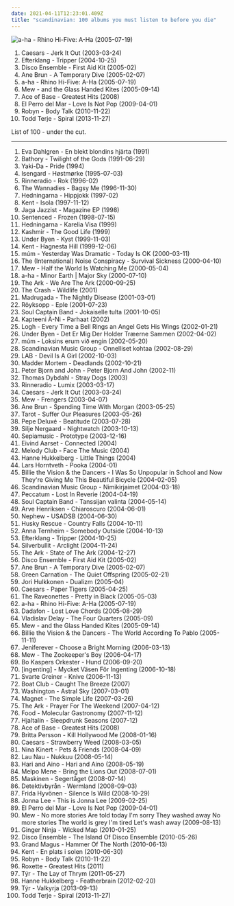 ```yaml
---
date: 2021-04-11T12:23:01.409Z
title: "scandinavian: 100 albums you must listen to before you die"
---
```

![a-ha - Rhino Hi-Five: A-Ha (2005-07-19)](http://coverartarchive.org/release/4c86af92-4f02-4223-bfae-85d613acd078/8650256385-500.jpg "a-ha - Rhino Hi-Five: A-Ha (2005-07-19)")
<ol class="albums">
<li data-cover="http://coverartarchive.org/release/5b014530-0a48-4055-9c76-439920b4a110/15395210012-500.jpg" data-tags="swedish" role="button">Caesars - Jerk It Out (2003-03-24)</li>
<li data-cover="https://img.discogs.com/vDrhdpiSCQOv2B2i_eL7O77oHPg=/fit-in/500x446/filters:strip_icc():format(jpeg):mode_rgb():quality(90)/discogs-images/R-339667-1321456005.jpeg.jpg" data-tags="post-rock, electronic" role="button">Efterklang - Tripper (2004-10-25)</li>
<li data-cover="https://img.discogs.com/WTOCvV96aZxTqiRd-EVOBc_Ie94=/fit-in/600x598/filters:strip_icc():format(jpeg):mode_rgb():quality(90)/discogs-images/R-1759693-1461666178-1732.jpeg.jpg" data-tags="rock, alternative rock" role="button">Disco Ensemble - First Aid Kit (2005-02)</li>
<li data-cover="http://coverartarchive.org/release/912971e6-7c55-447c-bd99-42033294eef3/9479740370-500.jpg" data-tags="folk, norwegian" role="button">Ane Brun - A Temporary Dive (2005-02-07)</li>
<li data-cover="http://coverartarchive.org/release/4c86af92-4f02-4223-bfae-85d613acd078/8650256385-500.jpg" data-tags="norwegian, scandinavian, norway, noord-europa, noors, noorwegen" role="button">a-ha - Rhino Hi-Five: A-Ha (2005-07-19)</li>
<li data-cover="http://coverartarchive.org/release/d8e64927-2ed5-38b7-82c6-3f02ce624598/22167976638-500.jpg" data-tags="indie, indie rock" role="button">Mew - and the Glass Handed Kites (2005-09-14)</li>
<li data-cover="http://coverartarchive.org/release/65e879cd-d819-4675-ad98-28cc3c11bcfc/23841213869-500.jpg" data-tags="swedish, scandinavian, 90s, sweden, zweden, noord-europa, zweeds, geraldine" role="button">Ace of Base - Greatest Hits (2008)</li>
<li data-cover="https://img.discogs.com/v6P0gGg0FyDeonoTPR-KV3DTMCM=/fit-in/600x524/filters:strip_icc():format(jpeg):mode_rgb():quality(90)/discogs-images/R-3047448-1313350053.jpeg.jpg" data-tags="pop, female vocalists, svenskt, scandinavian" role="button">El Perro del Mar - Love Is Not Pop (2009-04-01)</li>
<li data-cover="https://img.discogs.com/cMSILn-O_QjEyYQ4HoieDtBeU3U=/fit-in/600x600/filters:strip_icc():format(jpeg):mode_rgb():quality(90)/discogs-images/R-2566810-1415847143-3769.jpeg.jpg" data-tags="electronic, pop, electropop, dance-pop" role="button">Robyn - Body Talk (2010-11-22)</li>
<li data-cover="http://coverartarchive.org/release/afee2e3f-5937-4646-94d6-94290413876e/8102227966-500.jpg" data-tags="scandinavian, nu disco, albums i have on vinyl" role="button">Todd Terje - Spiral (2013-11-27)</li>
</ol>
List of 100 - under the cut.
<!-- more -->

_________________

<ol class="albums">
<li data-cover="https://img.discogs.com/Pnle-zMfemt_Fd_806BmjmY9j7Y=/fit-in/600x596/filters:strip_icc():format(jpeg):mode_rgb():quality(90)/discogs-images/R-8352412-1459969116-7100.jpeg.jpg" data-tags="pop, swedish, scandinavian, 90s, ballads" role="button">
Eva Dahlgren - En blekt blondins hjärta (1991)
</li>
<li data-cover="http://coverartarchive.org/release/b2abc486-cb39-4f9d-b649-27dec8e95608/13837286446-500.jpg" data-tags="viking metal" role="button">
Bathory - Twilight of the Gods (1991-06-29)
</li>
<li data-cover="http://coverartarchive.org/release/784bcc3e-9dc0-4333-b566-586ae1c5ec3c/1899935676-500.jpg" data-tags="swedish, scandinavian, retro, eurodance, sweden, zweden, noord-europa, zweeds, my mp3" role="button">
Yaki-Da - Pride (1994)
</li>
<li data-cover="https://img.discogs.com/vHrPCUPr-rw4bMXnjmrEgVAlmQ0=/fit-in/597x587/filters:strip_icc():format(jpeg):mode_rgb():quality(90)/discogs-images/R-381673-1334294432.jpeg.jpg" data-tags="black metal, norwegian black metal" role="button">
Isengard - Høstmørke (1995-07-03)
</li>
<li data-cover="http://coverartarchive.org/release/034446d2-7f75-4c51-8cde-dcef3c9afafa/3471383481-500.jpg" data-tags="scandinavian, finnish, omat aarteet" role="button">
Rinneradio - Rok (1996-02)
</li>
<li data-cover="https://img.discogs.com/CYHf9bWN-3TIW8yAvH2GCWSWl_8=/fit-in/600x600/filters:strip_icc():format(jpeg):mode_rgb():quality(90)/discogs-images/R-1779833-1591447901-1812.jpeg.jpg" data-tags="indie, alternative rock" role="button">
The Wannadies - Bagsy Me (1996-11-30)
</li>
<li data-cover="https://img.discogs.com/s11WZMdGv-m2c9y4ffXW7KRHnM0=/fit-in/170x170/filters:strip_icc():format(jpeg):mode_rgb():quality(90)/discogs-images/R-1003655-1182947062.jpeg.jpg" data-tags="swedish, folk, world, scandinavian, nordic ethno grooves, nordic folk, mycds, because i was brainwashed by folk musicians, albums that shaped my taste in music" role="button">
Hedningarna - Hippjokk (1997-02)
</li>
<li data-cover="https://img.discogs.com/z2LDdrcrJCZrsCEHspi5LC0Ww_g=/fit-in/599x600/filters:strip_icc():format(jpeg):mode_rgb():quality(90)/discogs-images/R-418547-1274954407.jpeg.jpg" data-tags="swedish" role="button">
Kent - Isola (1997-11-12)
</li>
<li data-cover="http://coverartarchive.org/release/0e6d86cf-ef0d-4983-b18a-3cfb472856ad/6617965000-500.jpg" data-tags="jazz, scandinavian, ninja tune" role="button">
Jaga Jazzist - Magazine EP (1998)
</li>
<li data-cover="http://coverartarchive.org/release/02304f7c-d527-41f7-b978-78f02307d47d/6366191614-500.jpg" data-tags="gothic metal" role="button">
Sentenced - Frozen (1998-07-15)
</li>
<li data-cover="https://img.discogs.com/VtNIF05IylryawW9rNVCqqqHI8s=/fit-in/600x592/filters:strip_icc():format(jpeg):mode_rgb():quality(90)/discogs-images/R-1248781-1437338993-8173.jpeg.jpg" data-tags="scandinavian" role="button">
Hedningarna - Karelia Visa (1999)
</li>
<li data-cover="https://img.discogs.com/HhRcv7z_74n4mmYMYc_DUGK917Q=/fit-in/205x293/filters:strip_icc():format(jpeg):mode_rgb():quality(90)/discogs-images/R-1795274-1243843750.jpeg.jpg" data-tags="rock" role="button">
Kashmir - The Good Life (1999)
</li>
<li data-cover="https://img.discogs.com/5xXuawPSRQmSLUwJxuju3Pb57cs=/fit-in/600x536/filters:strip_icc():format(jpeg):mode_rgb():quality(90)/discogs-images/R-346813-1464004165-1595.jpeg.jpg" data-tags="favoriter" role="button">
Under Byen - Kyst (1999-11-03)
</li>
<li data-cover="https://img.discogs.com/TJPW6ra3O4_N4fCjOP_xUjyJHis=/fit-in/600x485/filters:strip_icc():format(jpeg):mode_rgb():quality(90)/discogs-images/R-8291557-1458755518-8037.jpeg.jpg" data-tags="swedish" role="button">
Kent - Hagnesta Hill (1999-12-06)
</li>
<li data-cover="https://img.discogs.com/4A7pxX5IPWZyBTGjz_ivrmyVXi8=/fit-in/600x600/filters:strip_icc():format(jpeg):mode_rgb():quality(90)/discogs-images/R-28802-1300556819.jpeg.jpg" data-tags="ambient, glitch, electronica, post-rock" role="button">
múm - Yesterday Was Dramatic - Today Is OK (2000-03-11)
</li>
<li data-cover="https://img.discogs.com/beEtVq2-cXWep_N6fIa036E6IzU=/fit-in/600x589/filters:strip_icc():format(jpeg):mode_rgb():quality(90)/discogs-images/R-1080266-1321385476.jpeg.jpg" data-tags="indie rock, punk" role="button">
The (International) Noise Conspiracy - Survival Sickness (2000-04-10)
</li>
<li data-cover="http://coverartarchive.org/release/4e4523bd-c035-4f79-a031-9055e06970fb/26379919825-500.jpg" data-tags="indie, pop, rock, danish, somehow very nostalgic" role="button">
Mew - Half the World Is Watching Me (2000-05-04)
</li>
<li data-cover="https://img.discogs.com/sny9r4IKs2i7rmUkAlLbEHqXY9I=/fit-in/600x532/filters:strip_icc():format(jpeg):mode_rgb():quality(90)/discogs-images/R-15935169-1600498389-9149.jpeg.jpg" data-tags="80s, pop rock 80" role="button">
a-ha - Minor Earth | Major Sky (2000-07-10)
</li>
<li data-cover="http://coverartarchive.org/release/9c35f3d0-01fa-472d-a123-a89ac3d3c878/7394881559-500.jpg" data-tags="swedish, indiepop, glam rock" role="button">
The Ark - We Are The Ark (2000-09-25)
</li>
<li data-cover="http://coverartarchive.org/release/4698283c-0301-4cb5-a430-7a7624f9b427/5323340489-500.jpg" data-tags="pop, finnish, the crash" role="button">
The Crash - Wildlife (2001)
</li>
<li data-cover="https://img.discogs.com/UDZrNF9Ghkhkytjr6J7tausOntY=/fit-in/599x600/filters:strip_icc():format(jpeg):mode_rgb():quality(90)/discogs-images/R-2231152-1271200353.jpeg.jpg" data-tags="norwegian" role="button">
Madrugada - The Nightly Disease (2001-03-01)
</li>
<li data-cover="https://img.discogs.com/JtVUJDOBcXFclcbx8CM2mp5cFb8=/fit-in/600x600/filters:strip_icc():format(jpeg):mode_rgb():quality(90)/discogs-images/R-125549-1248439157.jpeg.jpg" data-tags="electronica, royksopp eple" role="button">
Röyksopp - Eple (2001-07-23)
</li>
<li data-cover="https://img.discogs.com/zUaKSZxB5gHIgbTkjzgKCDppIyA=/fit-in/600x539/filters:strip_icc():format(jpeg):mode_rgb():quality(90)/discogs-images/R-113230-1480267127-5798.jpeg.jpg" data-tags="fi-reggae" role="button">
Soul Captain Band - Jokaiselle tulta (2001-10-05)
</li>
<li data-cover="https://img.discogs.com/MJAPTEh03tkQpEYfUAet7IjbdiE=/fit-in/500x444/filters:strip_icc():format(jpeg):mode_rgb():quality(90)/discogs-images/R-153118-1125943589.jpeg.jpg" data-tags="scandinavian, finnish, suomi" role="button">
Kapteeni Ä-Ni - Parhaat (2002)
</li>
<li data-cover="https://img.discogs.com/39jKLeEQEZt8Dbe4303tnzC3q1g=/fit-in/600x600/filters:strip_icc():format(jpeg):mode_rgb():quality(90)/discogs-images/R-385571-1245095998.jpeg.jpg" data-tags="indie rock" role="button">
Logh - Every Time a Bell Rings an Angel Gets His Wings (2002-01-21)
</li>
<li data-cover="https://img.discogs.com/vjoFP7533NvxoiqRLRF_M0EQMSM=/fit-in/450x406/filters:strip_icc():format(jpeg):mode_rgb():quality(90)/discogs-images/R-346802-1597440907-5385.jpeg.jpg" data-tags="post-rock, danish post-rock" role="button">
Under Byen - Det Er Mig Der Holder Træerne Sammen (2002-04-02)
</li>
<li data-cover="https://img.discogs.com/EhLr_l8kV4L-_xs0zgjp8VdkOTU=/fit-in/600x543/filters:strip_icc():format(jpeg):mode_rgb():quality(90)/discogs-images/R-823372-1516570637-5405.jpeg.jpg" data-tags="chillout" role="button">
múm - Loksins erum við engin (2002-05-20)
</li>
<li data-cover="http://coverartarchive.org/release/acf2cda4-d25b-41d5-8680-6a8200d250e8/4050041076-500.jpg" data-tags="finnish" role="button">
Scandinavian Music Group - Onnelliset kohtaa (2002-08-29)
</li>
<li data-cover="https://img.discogs.com/eJvIs1zRwB_hlMdo0pZiT_aehtg=/fit-in/477x469/filters:strip_icc():format(jpeg):mode_rgb():quality(90)/discogs-images/R-1403937-1216817063.jpeg.jpg" data-tags="alternative rock, scandinavian, finnish, sexy album covers, pligaa, oma, oma3, 4-5" role="button">
LAB - Devil Is A Girl (2002-10-03)
</li>
<li data-cover="https://img.discogs.com/PY4fMwXmVXZLHhlqS579EoW3EYE=/fit-in/257x257/filters:strip_icc():format(jpeg):mode_rgb():quality(90)/discogs-images/R-663514-1317534664.jpeg.jpg" data-tags="scandinavian" role="button">
Madder Mortem - Deadlands (2002-10-21)
</li>
<li data-cover="http://coverartarchive.org/release/3d47e08f-5b2a-48a4-bfc9-c1e8fb07a12f/15052490842-500.jpg" data-tags="indie" role="button">
Peter Bjorn and John - Peter Bjorn And John (2002-11)
</li>
<li data-cover="http://coverartarchive.org/release/79e7d819-e3fc-4df0-89ff-4bb732b443c1/20839334016-500.jpg" data-tags="norwegian, scandinavian, melancholic, autumn, favorites ever, skiver, albums 2, maarts, music to drink slowly" role="button">
Thomas Dybdahl - Stray Dogs (2003)
</li>
<li data-cover="http://coverartarchive.org/release/1c85c527-e2d1-414b-85d3-c1cf6085d79f/7451583294-500.jpg" data-tags="scandinavian, finnish, 00s, mlx, favourite jazz, sekalaisia suosikkeja" role="button">
Rinneradio - Lumix (2003-03-17)
</li>
<li data-cover="http://coverartarchive.org/release/5b014530-0a48-4055-9c76-439920b4a110/15395210012-500.jpg" data-tags="swedish" role="button">
Caesars - Jerk It Out (2003-03-24)
</li>
<li data-cover="https://img.discogs.com/AnM9UOh8nyaKFJgg_VwWz7wRbJw=/fit-in/600x601/filters:strip_icc():format(jpeg):mode_rgb():quality(90)/discogs-images/R-1467098-1576333416-9295.jpeg.jpg" data-tags="indie, danish, rock" role="button">
Mew - Frengers (2003-04-07)
</li>
<li data-cover="http://coverartarchive.org/release/2c12cad5-bfca-4738-a06d-16b0b7b2679d/20294604785-500.jpg" data-tags="folk, singer-songwriter, female vocalists" role="button">
Ane Brun - Spending Time With Morgan (2003-05-25)
</li>
<li data-cover="http://coverartarchive.org/release/3986eca7-b1a2-400e-ab90-8714de7eea7b/14972037146-500.jpg" data-tags="heavy metal" role="button">
Tarot - Suffer Our Pleasures (2003-05-26)
</li>
<li data-cover="http://coverartarchive.org/release/3994089f-f8b0-4649-b7dc-25a62cadf55b/15553360969-500.jpg" data-tags="chillout, electronic" role="button">
Pepe Deluxé - Beatitude (2003-07-28)
</li>
<li data-cover="http://coverartarchive.org/release/7f68589b-e5d5-46f8-bcab-81cc08b48ce7/26952080937-500.jpg" data-tags="jazz vocal, female vocalists, jazz" role="button">
Silje Nergaard - Nightwatch (2003-10-13)
</li>
<li data-cover="http://coverartarchive.org/release/7699cadb-b69e-4f39-a8a3-3f72487a35db/8018314646-500.jpg" data-tags="danish, denmark, copenhagen, europe, european, skandinavian music, skandinavian" role="button">
Sepiamusic - Prototype (2003-12-16)
</li>
<li data-cover="http://coverartarchive.org/release/831d6be8-a6cb-4235-8a18-5938d51341d5/5611952698-500.jpg" data-tags="scandinavian, guitar, smooth, hypnotic" role="button">
Eivind Aarset - Connected (2004)
</li>
<li data-cover="http://coverartarchive.org/release/1074b26c-29d1-4302-a0d7-6bd36b1acef8/15098382900-500.jpg" data-tags="indie, pop, rock, scandinavian, glam rock, 00s" role="button">
Melody Club - Face The Music (2004)
</li>
<li data-cover="http://coverartarchive.org/release/5839ebed-ffe9-43f9-99c4-a4288643c809/14824380200-500.jpg" data-tags="female vocalists" role="button">
Hanne Hukkelberg - Little Things (2004)
</li>
<li data-cover="https://img.discogs.com/0IPDUMMiPZM-CG66FFIMymqqS1Y=/fit-in/600x601/filters:strip_icc():format(jpeg):mode_rgb():quality(90)/discogs-images/R-221523-1510414789-6366.jpeg.jpg" data-tags="jazz, instrumental, scandinavian, 00s, iveldie bar, lovely electronica, newstuff, 2000-luvun elektroniset klassikot" role="button">
Lars Horntveth - Pooka (2004-01)
</li>
<li data-cover="http://coverartarchive.org/release/53de8ceb-d30e-4d07-b34d-64c469b74a27/25185452356-500.jpg" data-tags="pop, swedish, power pop, scandinavian, sweden, transport, suede, scandinavia, suecia, songs they never play on the radio, suedois, scandinave, scandinavie, streaming na full, left-cheek kisses" role="button">
Billie the Vision & the Dancers - I Was So Unpopular in School and Now They're Giving Me This Beautiful Bicycle (2004-02-05)
</li>
<li data-cover="http://coverartarchive.org/release/99a48c5d-3f6f-4d55-9b95-dabd2f892e11/4050060630-500.jpg" data-tags="finnish" role="button">
Scandinavian Music Group - Nimikirjaimet (2004-03-18)
</li>
<li data-cover="http://coverartarchive.org/release/bcd1474d-1242-3190-b8da-ed87a2547f58/25788869776-500.jpg" data-tags="avant-garde, avant-garde metal, experimental" role="button">
Peccatum - Lost In Reverie (2004-04-19)
</li>
<li data-cover="http://coverartarchive.org/release/7a513729-f480-4510-8611-8cc0b90a61d4/25181184651-500.jpg" data-tags="scandinavian, finnish, suomi" role="button">
Soul Captain Band - Tanssijan valinta (2004-05-14)
</li>
<li data-cover="http://coverartarchive.org/release/b8d91a30-1ba5-4fa7-a7dd-d932457c0144/5779997827-500.jpg" data-tags="jazz" role="button">
Arve Henriksen - Chiaroscuro (2004-06-01)
</li>
<li data-cover="https://img.discogs.com/5UPIS6UVJaT0u5THv2GamNOfv38=/fit-in/150x150/filters:strip_icc():format(jpeg):mode_rgb():quality(90)/discogs-images/R-5496730-1394898093-2058.jpeg.jpg" data-tags="rock, danish, denmark" role="button">
Nephew - USADSB (2004-06-30)
</li>
<li data-cover="http://coverartarchive.org/release/c3dbdd06-12b4-4085-91e0-491a96c93978/4281144804-500.jpg" data-tags="chillout, downtempo" role="button">
Husky Rescue - Country Falls (2004-10-11)
</li>
<li data-cover="http://coverartarchive.org/release/39a4b8a9-6ff9-4dc5-b704-4a4f14491bde/944931811-500.jpg" data-tags="female vocalists, singer-songwriter" role="button">
Anna Ternheim - Somebody Outside (2004-10-13)
</li>
<li data-cover="https://img.discogs.com/vDrhdpiSCQOv2B2i_eL7O77oHPg=/fit-in/500x446/filters:strip_icc():format(jpeg):mode_rgb():quality(90)/discogs-images/R-339667-1321456005.jpeg.jpg" data-tags="post-rock, electronic" role="button">
Efterklang - Tripper (2004-10-25)
</li>
<li data-cover="https://img.discogs.com/6gt8SVJ6zMzlOx-o7_m9IZqUIgY=/fit-in/600x603/filters:strip_icc():format(jpeg):mode_rgb():quality(90)/discogs-images/R-1874422-1580250139-2192.jpeg.jpg" data-tags="rock, swedish, post-rock, scandinavian, psychedelic" role="button">
Silverbullit - Arclight (2004-11-24)
</li>
<li data-cover="http://coverartarchive.org/release/fb9e20a0-882d-4971-8a89-e3bf431e8fe2/7969568316-500.jpg" data-tags="glam rock" role="button">
The Ark - State of The Ark (2004-12-27)
</li>
<li data-cover="https://img.discogs.com/WTOCvV96aZxTqiRd-EVOBc_Ie94=/fit-in/600x598/filters:strip_icc():format(jpeg):mode_rgb():quality(90)/discogs-images/R-1759693-1461666178-1732.jpeg.jpg" data-tags="rock, alternative rock" role="button">
Disco Ensemble - First Aid Kit (2005-02)
</li>
<li data-cover="http://coverartarchive.org/release/912971e6-7c55-447c-bd99-42033294eef3/9479740370-500.jpg" data-tags="folk, norwegian" role="button">
Ane Brun - A Temporary Dive (2005-02-07)
</li>
<li data-cover="http://coverartarchive.org/release/7c46bec0-7f94-37a4-bf62-0502188c9acf/10866699739-500.jpg" data-tags="progressive metal, progressive rock" role="button">
Green Carnation - The Quiet Offspring (2005-02-21)
</li>
<li data-cover="https://img.discogs.com/BjUspvOAhrciQQgsd-FV8OLY464=/fit-in/600x598/filters:strip_icc():format(jpeg):mode_rgb():quality(90)/discogs-images/R-420836-1501439721-1181.jpeg.jpg" data-tags="electronic" role="button">
Jori Hulkkonen - Dualizm (2005-04)
</li>
<li data-cover="https://img.discogs.com/SzsYS2vgUHTWmXrjhqUWUHEryRQ=/fit-in/600x442/filters:strip_icc():format(jpeg):mode_rgb():quality(90)/discogs-images/R-989107-1423857263-3777.jpeg.jpg" data-tags="indie, rock" role="button">
Caesars - Paper Tigers (2005-04-25)
</li>
<li data-cover="https://img.discogs.com/SOwiG1fbycNz_GIFEwPEN_HSeQ4=/fit-in/350x348/filters:strip_icc():format(jpeg):mode_rgb():quality(90)/discogs-images/R-459924-1116599390.jpg.jpg" data-tags="rock" role="button">
The Raveonettes - Pretty in Black (2005-05-03)
</li>
<li data-cover="http://coverartarchive.org/release/4c86af92-4f02-4223-bfae-85d613acd078/8650256385-500.jpg" data-tags="norwegian, scandinavian, norway, noord-europa, noors, noorwegen" role="button">
a-ha - Rhino Hi-Five: A-Ha (2005-07-19)
</li>
<li data-cover="https://img.discogs.com/9_okRelm90FQ4t6XXM6IQgMwbdI=/fit-in/600x603/filters:strip_icc():format(jpeg):mode_rgb():quality(90)/discogs-images/R-2664159-1546909500-5740.png.jpg" data-tags="female, scandinavian, love chords" role="button">
Dadafon - Lost Love Chords (2005-08-29)
</li>
<li data-cover="http://coverartarchive.org/release/c88b62ac-0033-473f-a410-eca33c76d67d/19860870110-500.jpg" data-tags="ambient, glitch" role="button">
Vladislav Delay - The Four Quarters (2005-09)
</li>
<li data-cover="http://coverartarchive.org/release/d8e64927-2ed5-38b7-82c6-3f02ce624598/22167976638-500.jpg" data-tags="indie, indie rock" role="button">
Mew - and the Glass Handed Kites (2005-09-14)
</li>
<li data-cover="https://img.discogs.com/buGXwQK_MKmzHXLIzJ3CgDMARso=/fit-in/406x408/filters:strip_icc():format(jpeg):mode_rgb():quality(90)/discogs-images/R-7967750-1452612631-2657.jpeg.jpg" data-tags="swedish, sweden" role="button">
Billie the Vision & the Dancers - The World According To Pablo (2005-11-11)
</li>
<li data-cover="http://coverartarchive.org/release/58f5a5c5-64f8-417e-be12-b50dc322bc23/3357093889-500.jpg" data-tags="post-rock" role="button">
Jeniferever - Choose a Bright Morning (2006-03-13)
</li>
<li data-cover="https://img.discogs.com/Eb8_yLOQyOGhlsuLDjmxgVZotFI=/fit-in/600x874/filters:strip_icc():format(jpeg):mode_rgb():quality(90)/discogs-images/R-16143094-1604165788-6495.jpeg.jpg" data-tags="mellow" role="button">
Mew - The Zookeeper's Boy (2006-04-17)
</li>
<li data-cover="https://img.discogs.com/79p13npAMCu7cPTGCYJAsKCSRwk=/fit-in/600x600/filters:strip_icc():format(jpeg):mode_rgb():quality(90)/discogs-images/R-463671-1432890120-5986.jpeg.jpg" data-tags="rock, swedish, scandinavian, jazz fusion, nordic, jazz rock, sweden, scandinavia, i own this album, svenskprov" role="button">
Bo Kaspers Orkester - Hund (2006-09-20)
</li>
<li data-cover="http://coverartarchive.org/release/e6d7653a-288a-48fd-a404-3f86cbaf67d7/28537486031-500.jpg" data-tags="indie electronic, svenskt, scandinavian, svenskprov, foreign rock, labrador:listened" role="button">
[ingenting] - Mycket Väsen För Ingenting (2006-10-18)
</li>
<li data-cover="http://coverartarchive.org/release/89f108c5-104a-4789-9060-4b375ce28f66/15437766864-500.jpg" data-tags="experimental" role="button">
Svarte Greiner - Knive (2006-11-13)
</li>
<li data-cover="http://coverartarchive.org/release/9d156114-5ec8-475d-898c-d3d8d3a405dd/6969714672-500.jpg" data-tags="indie, swedish" role="button">
Boat Club - Caught The Breeze (2007)
</li>
<li data-cover="https://img.discogs.com/0zSGN5TVZhdVNs2czIhDo4Ip1UI=/fit-in/337x339/filters:strip_icc():format(jpeg):mode_rgb():quality(90)/discogs-images/R-1490762-1223634284.jpeg.jpg" data-tags="indie, alternative, americana, scandinavian, spex, glitterhouse" role="button">
Washington - Astral Sky (2007-03-01)
</li>
<li data-cover="https://img.discogs.com/jkqsekvUiEX9gUl_zld0wnlSDz4=/fit-in/600x596/filters:strip_icc():format(jpeg):mode_rgb():quality(90)/discogs-images/R-938948-1499683351-5346.jpeg.jpg" data-tags="pop, norwegian, scandinavian" role="button">
Magnet - The Simple Life (2007-03-26)
</li>
<li data-cover="https://via.placeholder.com/450" data-tags="rock, glam rock, the ark" role="button">
The Ark - Prayer For The Weekend (2007-04-12)
</li>
<li data-cover="https://img.discogs.com/Rk2v6RVGipcDAQ4yoq4cPm3xsJU=/fit-in/600x535/filters:strip_icc():format(jpeg):mode_rgb():quality(90)/discogs-images/R-1178815-1381113698-6845.jpeg.jpg" data-tags="jazz, scandinavian, gammarec, freepurp1e" role="button">
Food - Molecular Gastronomy (2007-11-12)
</li>
<li data-cover="https://img.discogs.com/PLTUP3KWeXE38bMyTQTlqf9YXaI=/fit-in/402x357/filters:strip_icc():format(jpeg):mode_rgb():quality(90)/discogs-images/R-1274754-1205604534.jpeg.jpg" data-tags="scandinavian" role="button">
Hjaltalín - Sleepdrunk Seasons (2007-12)
</li>
<li data-cover="http://coverartarchive.org/release/65e879cd-d819-4675-ad98-28cc3c11bcfc/23841213869-500.jpg" data-tags="swedish, scandinavian, 90s, sweden, zweden, noord-europa, zweeds, geraldine" role="button">
Ace of Base - Greatest Hits (2008)
</li>
<li data-cover="https://img.discogs.com/otzgnYE9_h5a6wj9lWENII26-qQ=/fit-in/440x440/filters:strip_icc():format(jpeg):mode_rgb():quality(90)/discogs-images/R-2009215-1258292840.jpeg.jpg" data-tags="swedish, scandinavian, sweden, zweden, noord-europa, zweeds" role="button">
Britta Persson - Kill Hollywood Me (2008-01-16)
</li>
<li data-cover="https://img.discogs.com/yNl0G3OShRqtnqyE528Loe5DU-U=/fit-in/600x600/filters:strip_icc():format(jpeg):mode_rgb():quality(90)/discogs-images/R-3213656-1320764333.jpeg.jpg" data-tags="indie, caesars" role="button">
Caesars - Strawberry Weed (2008-03-05)
</li>
<li data-cover="https://img.discogs.com/MFzmzmEHY9Wf8uyWUuu-2hAfylE=/fit-in/600x600/filters:strip_icc():format(jpeg):mode_rgb():quality(90)/discogs-images/R-2060289-1323021364.jpeg.jpg" data-tags="female vocalists, singer-songwriter, scandinavian, essential" role="button">
Nina Kinert - Pets & Friends (2008-04-09)
</li>
<li data-cover="https://img.discogs.com/PEX6Bc0-lk0RupwrX6cCebRjxdA=/fit-in/510x510/filters:strip_icc():format(jpeg):mode_rgb():quality(90)/discogs-images/R-1339354-1210962480.jpeg.jpg" data-tags="new weird finland" role="button">
Lau Nau - Nukkuu (2008-05-14)
</li>
<li data-cover="http://coverartarchive.org/release/d79c2a69-bf69-40d7-b0b4-207597c16aa0/11150466624-500.jpg" data-tags="indie, pop, indie pop, twee, scandinavian, nordic, female vocals, swedish indie, swedish twee, plastilina records, indie female vocals" role="button">
Hari and Aino - Hari and Aino (2008-05-19)
</li>
<li data-cover="https://img.discogs.com/KjE_cyDb_Pf6TAXx5H166AzqUGs=/fit-in/497x500/filters:strip_icc():format(jpeg):mode_rgb():quality(90)/discogs-images/R-2185265-1268597411.jpeg.jpg" data-tags="swedish, scandinavian, indie folk, sweden, suede, scandinavia, suedois, scandinave, scandinavie" role="button">
Melpo Mene - Bring the Lions Out (2008-07-01)
</li>
<li data-cover="https://img.discogs.com/BoPtaivhpZXopT5dfKadw1yGrcI=/fit-in/600x600/filters:strip_icc():format(jpeg):mode_rgb():quality(90)/discogs-images/R-2175073-1268055969.jpeg.jpg" data-tags="scandinavian" role="button">
Maskinen - Segertåget (2008-07-14)
</li>
<li data-cover="http://coverartarchive.org/release/05ef63eb-addc-452a-af3f-cd5f46cacdc8/4079052270-500.jpg" data-tags="instrumental" role="button">
Detektivbyrån - Wermland (2008-09-03)
</li>
<li data-cover="https://img.discogs.com/w_4zatF6Cb_0XGsnoJ3a9o5mqIk=/fit-in/600x550/filters:strip_icc():format(jpeg):mode_rgb():quality(90)/discogs-images/R-1510121-1544085736-2459.jpeg.jpg" data-tags="indie, swedish, scandinavian, sweden, zweden, noord-europa, zweeds, d2008, f hyvonen, under the radar best of 2008, we own it" role="button">
Frida Hyvönen - Silence Is Wild (2008-10-29)
</li>
<li data-cover="https://img.discogs.com/oqkhVfSIUJJBz66A_QGX1DQmgZY=/fit-in/246x246/filters:strip_icc():format(jpeg):mode_rgb():quality(90)/discogs-images/R-3130260-1317160982.jpeg.jpg" data-tags="indie, pop, acoustic, jonna lee" role="button">
Jonna Lee - This is Jonna Lee (2009-02-25)
</li>
<li data-cover="https://img.discogs.com/v6P0gGg0FyDeonoTPR-KV3DTMCM=/fit-in/600x524/filters:strip_icc():format(jpeg):mode_rgb():quality(90)/discogs-images/R-3047448-1313350053.jpeg.jpg" data-tags="pop, female vocalists, svenskt, scandinavian" role="button">
El Perro del Mar - Love Is Not Pop (2009-04-01)
</li>
<li data-cover="https://img.discogs.com/zQrT1N3Xqql4as1eFIEWKi8-xXg=/fit-in/599x756/filters:strip_icc():format(jpeg):mode_rgb():quality(90)/discogs-images/R-1846029-1247429989.jpeg.jpg" data-tags="indie pop" role="button">
Mew - No more stories Are told today I'm sorry They washed away No more stories The world is grey I'm tired Let's wash away (2009-08-13)
</li>
<li data-cover="https://img.discogs.com/L9gcIyf8d0AUO_9BuTdPptksT5I=/fit-in/600x536/filters:strip_icc():format(jpeg):mode_rgb():quality(90)/discogs-images/R-2148037-1515459878-2438.jpeg.jpg" data-tags="electronic, scandinavian, danish, danmark, deens, noord-europa, denemarken" role="button">
Ginger Ninja - Wicked Map (2010-01-25)
</li>
<li data-cover="https://img.discogs.com/iBtbv7FTp_kdU4IlYsCCUY-8vac=/fit-in/600x535/filters:strip_icc():format(jpeg):mode_rgb():quality(90)/discogs-images/R-2498942-1461682724-9478.jpeg.jpg" data-tags="rock, punk" role="button">
Disco Ensemble - The Island Of Disco Ensemble (2010-05-26)
</li>
<li data-cover="http://coverartarchive.org/release/110e2d56-75a4-43be-ab0a-074019f4ab0a/25642122464-500.jpg" data-tags="heavy metal" role="button">
Grand Magus - Hammer Of The North (2010-06-13)
</li>
<li data-cover="https://img.discogs.com/DubFPCJwQPM2OIEUu84L2PIA2-Y=/fit-in/492x752/filters:strip_icc():format(jpeg):mode_rgb():quality(90)/discogs-images/R-3927742-1350604184-6658.jpeg.jpg" data-tags="swedish, rock" role="button">
Kent - En plats i solen (2010-06-30)
</li>
<li data-cover="https://img.discogs.com/cMSILn-O_QjEyYQ4HoieDtBeU3U=/fit-in/600x600/filters:strip_icc():format(jpeg):mode_rgb():quality(90)/discogs-images/R-2566810-1415847143-3769.jpeg.jpg" data-tags="electronic, pop, electropop, dance-pop" role="button">
Robyn - Body Talk (2010-11-22)
</li>
<li data-cover="https://img.discogs.com/5a9dV-Begh9DcQQk2D32XnvjRtM=/fit-in/300x300/filters:strip_icc():format(jpeg):mode_rgb():quality(90)/discogs-images/R-5308756-1390173232-1339.jpeg.jpg" data-tags="pop" role="button">
Roxette - Greatest Hits (2011)
</li>
<li data-cover="http://coverartarchive.org/release/c9de7172-8bee-4bd2-a978-1711770ea2cb/13630739784-500.jpg" data-tags="folk metal, progressive metal" role="button">
Týr - The Lay of Thrym (2011-05-27)
</li>
<li data-cover="https://img.discogs.com/DdzvevyRlQ2dEqlo5j2WevrszIw=/fit-in/359x359/filters:strip_icc():format(jpeg):mode_rgb():quality(90)/discogs-images/R-3356343-1327154103.png.jpg" data-tags="indie pop" role="button">
Hanne Hukkelberg - Featherbrain (2012-02-20)
</li>
<li data-cover="http://coverartarchive.org/release/737602b3-837f-4e30-8f61-9ba4584bc7e4/5252944434-500.jpg" data-tags="folk metal" role="button">
Týr - Valkyrja (2013-09-13)
</li>
<li data-cover="http://coverartarchive.org/release/afee2e3f-5937-4646-94d6-94290413876e/8102227966-500.jpg" data-tags="scandinavian, nu disco, albums i have on vinyl" role="button">
Todd Terje - Spiral (2013-11-27)
</li>
</ol>